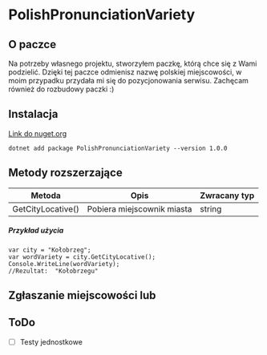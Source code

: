 # PolishPronunciationVariety

## O paczce

Na potrzeby własnego projektu, stworzyłem paczkę, którą chce się z Wami podzielić. Dzięki tej paczce odmienisz nazwę polskiej miejscowości, w moim przypadku przydała mi się do pozycjonowania serwisu.
Zachęcam również do rozbudowy paczki :)

## Instalacja

[Link do nuget.org ](https://www.nuget.org/packages/PolishPronunciationVariety/)

```
dotnet add package PolishPronunciationVariety --version 1.0.0
```


## Metody rozszerzające

Metoda  |   Opis    |   Zwracany typ
--- | --- | ---
GetCityLocative() | Pobiera miejscownik miasta  | string


##### Przykład użycia
```
var city = "Kołobrzeg";
var wordVariety = city.GetCityLocative();
Console.WriteLine(wordVariety);
//Rezultat:  "Kołobrzegu"
```
## Zgłaszanie miejscowości lub
## ToDo

- [ ] Testy jednostkowe